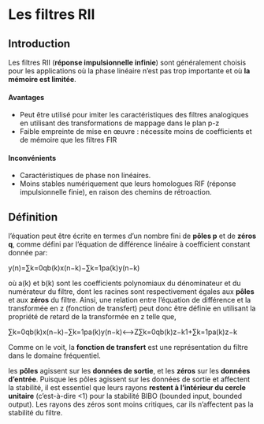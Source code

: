﻿#  Les filtres RII

## Introduction
Les filtres RII (**réponse impulsionnelle infinie**) sont généralement choisis pour les applications où la phase linéaire n’est pas trop importante et où **la mémoire est limitée**.


#### Avantages
-   Peut être utilisé pour imiter les caractéristiques des filtres analogiques en utilisant des transformations de mappage dans le plan p-z
- Faible empreinte de mise en œuvre : nécessite moins de coefficients et de mémoire que les filtres FIR

#### Inconvénients
-   Caractéristiques de phase non linéaires.
-   Moins stables numériquement que leurs homologues RIF (réponse impulsionnelle finie), en raison des chemins de rétroaction.

## Définition

l’équation peut être écrite en termes d’un nombre fini de **pôles  p**  et de **zéros  q**, comme défini par l’équation de différence linéaire à coefficient constant donnée par:

y(n)=∑k=0qb(k)x(n−k)−∑k=1pa(k)y(n−k)

où  a(k)  et  b(k)  sont les coefficients polynomiaux du dénominateur et du numérateur du filtre, dont les racines sont respectivement égales aux  **pôles**  et aux  **zéros**  du filtre. Ainsi, une relation entre l’équation de différence et la transformée en z (fonction de transfert) peut donc être définie en utilisant la propriété de retard de la transformée en z telle que,

∑k=0qb(k)x(n−k)−∑k=1pa(k)y(n−k)⟷Z∑k=0qb(k)z−k1+∑k=1pa(k)z−k

Comme on le voit, la  **fonction de transfert**  est une représentation du filtre dans le domaine fréquentiel.

les **pôles** agissent sur les **données de sortie**, et les **zéros** sur les **données d’entrée**. Puisque les pôles agissent sur les données de sortie et affectent la stabilité, il est essentiel que leurs rayons **restent à l’intérieur du cercle unitaire** (c’est-à-dire <1) pour la stabilité BIBO (bounded input, bounded output). Les rayons des zéros sont moins critiques, car ils n’affectent pas la stabilité du filtre.
